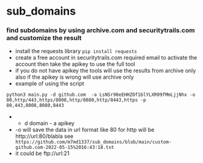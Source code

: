 # sub_domains
### find subdomains by using archive.com and securitytrails.com and customize the result 
* install the requests library ``` pip install requests ```
* create a free account in securitytrails.com required email to activate the account then take the apikey to use the full tool
* if you do not have apikey the tools will use the results from archive only also if the apikey is wrong will use archive only
* example of using the script 
 ```
 python3 main.py -d github.com  -a LsNSr90eEHHZOf1blYLXR09fMmLjjNhx -o 80,http/443,https/8008,http/8080,http/8443,https -p 80,443,8008,8080,8443
```
* - d domain - a apikey 
* -o will save the data in url format like 80 for http will be http://url:80/blabla see ``` https://github.com/m7md1337/sub_domains/blob/main/custom-github.com-2022-05-15%2016:43:18.txt```
* it could be ftp://url:21 
